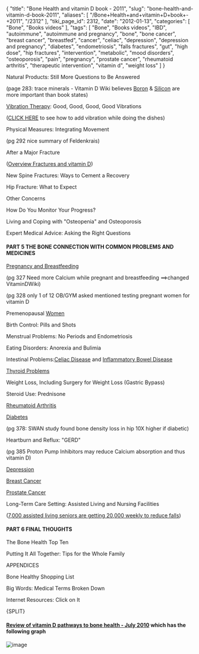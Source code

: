{
    "title": "Bone Health and vitamin D book - 2011",
    "slug": "bone-health-and-vitamin-d-book-2011",
    "aliases": [
        "/Bone+Health+and+vitamin+D+book+-+2011",
        "/2312"
    ],
    "tiki_page_id": 2312,
    "date": "2012-01-13",
    "categories": [
        "Bone",
        "Books videos"
    ],
    "tags": [
        "Bone",
        "Books videos",
        "IBD",
        "autoimmune",
        "autoimmune and pregnancy",
        "bone",
        "bone cancer",
        "breast cancer",
        "breastfed",
        "cancer",
        "celiac",
        "depression",
        "depression and pregnancy",
        "diabetes",
        "endometriosis",
        "falls fractures",
        "gut",
        "high dose",
        "hip fractures",
        "intervention",
        "metabolic",
        "mood disorders",
        "osteoporosis",
        "pain",
        "pregnancy",
        "prostate cancer",
        "rheumatoid arthritis",
        "therapeutic intervention",
        "vitamin d",
        "weight loss"
    ]
}


Natural Products: Still More Questions to Be Answered

(page 283: trace minerals - Vitamin D Wiki believes  [Boron](/tags/boron.html) & [Silicon](/tags/silicon.html) are more important than book states)

[Vibration Therapy](/tags/vibration-therapy.html): Good, Good, Good, Good Vibrations

([CLICK HERE](http://www.henrylahore.com/Health/WBV/index.html) to see how to add vibration while doing the dishes)

Physical Measures: Integrating Movement

(pg 292 nice summary of Feldenkrais)

After a Major Fracture

([Overview Fractures and vitamin D](/posts/overview-fractures-and-vitamin-d))

New Spine Fractures: Ways to Cement a Recovery

Hip Fracture: What to Expect

Other Concerns

How Do You Monitor Your Progress?

Living and Coping with "Osteopenia" and Osteoporosis

Expert Medical Advice: Asking the Right Questions

#### PART 5 THE BONE CONNECTION WITH COMMON PROBLEMS AND MEDICINES

[Pregnancy and Breastfeeding](/tags/pregnancy-and-breastfeeding.html)

(pg 327 Need more Calcium while pregnant and breastfeeding ==>changed VitaminDWiki)

(pg 328 only 1 of 12 OB/GYM asked mentioned testing pregnant women for vitamin D

Premenopausal [Women](/tags/women.html)

Birth Control: Pills and Shots

Menstrual Problems: No Periods and Endometriosis

Eating Disorders: Anorexia and Bulimia

Intestinal Problems:[Celiac Disease](/tags/celiac-disease.html) and [Inflammatory Bowel Disease](/tags/inflammatory-bowel-disease.html)

[Thyroid Problems](/tags/thyroid-problems.html)

Weight Loss, Including Surgery for Weight Loss (Gastric Bypass)

Steroid Use: Prednisone

[Rheumatoid Arthritis](/posts/rheumatoid-arthritis)

[Diabetes](/tags/diabetes.html) 

(pg 378: SWAN study found bone density loss in hip 10X higher if diabetic)

Heartburn and Reflux: "GERD"

(pg 385 Proton Pump Inhibitors may reduce Calcium absorption and thus vitamin D)

[Depression](https://www.VitaminDWiki.com/tiki-browse_categories.php?parentId=48&sort_mode=created_desc)

[Breast Cancer](https://www.VitaminDWiki.com/tiki-browse_categories.php?parentId=42&sort_mode=created_desc)

[Prostate Cancer](https://www.VitaminDWiki.com/tiki-browse_categories.php?parentId=43&sort_mode=created_desc)

Long-Term Care Setting: Assisted Living and Nursing Facilities

([7,000 assisted living seniors are getting 20,000 weekly to reduce falls](/tags/7000-assisted-living-seniors-are-getting-20000-weekly-to-reduce-falls.html))

#### PART 6 FINAL THOUGHTS

The Bone Health Top Ten

Putting It All Together: Tips for the Whole Family

APPENDICES

Bone Healthy Shopping List

Big Words: Medical Terms Broken Down

Internet Resources: Click on It

{SPLIT}

#### [Review of vitamin D pathways to bone health - July 2010](/posts/review-of-vitamin-d-pathways-to-bone-health) which has the following graph

<img src="/attachments/d3.mock.jpg" alt="image">